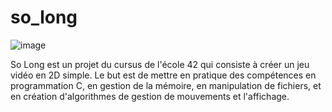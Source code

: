 # so_long
![image](https://github.com/user-attachments/assets/ade9561e-3ff3-4a68-854d-cbd476cf7807)

So Long est un projet du cursus de l'école 42 qui consiste à créer un jeu vidéo en 2D simple. Le but est de mettre en pratique des compétences en programmation C, en gestion de la mémoire, en manipulation de fichiers, et en création d'algorithmes de gestion de mouvements et l'affichage.


